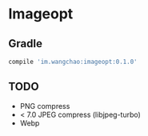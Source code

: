 # Imageopt

## Gradle
```bash
compile 'im.wangchao:imageopt:0.1.0'
```

## TODO
 * PNG compress
 * < 7.0 JPEG compress (libjpeg-turbo)
 * Webp